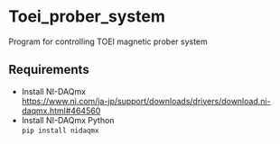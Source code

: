 # Toei_prober_system
Program for controlling TOEI magnetic prober system

## Requirements

- Install NI-DAQmx <br>
https://www.ni.com/ja-jp/support/downloads/drivers/download.ni-daqmx.html#464560
- Install NI-DAQmx Python <br>
```pip install nidaqmx```
